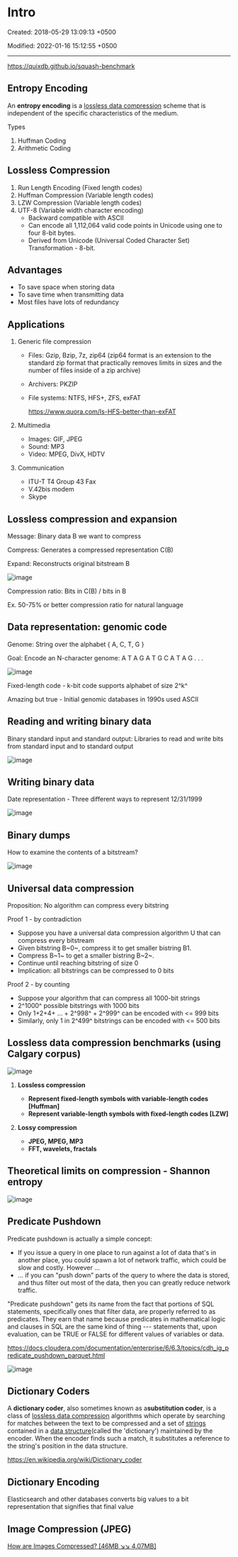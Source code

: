 # Intro

Created: 2018-05-29 13:09:13 +0500

Modified: 2022-01-16 15:12:55 +0500

---

<https://quixdb.github.io/squash-benchmark>

## Entropy Encoding

An **entropy encoding** is a [lossless data compression](https://en.wikipedia.org/wiki/Lossless_compression) scheme that is independent of the specific characteristics of the medium.

Types

1. Huffman Coding
2. Arithmetic Coding

## Lossless Compression

1. Run Length Encoding (Fixed length codes)
2. Huffman Compression (Variable length codes)
3. LZW Compression (Variable length codes)
4. UTF-8 (Variable width character encoding)
    - Backward compatible with ASCII
    - Can encode all 1,112,064 valid code points in Unicode using one to four 8-bit bytes.
    - Derived from Unicode (Universal Coded Character Set) Transformation - 8-bit.

## Advantages

- To save space when storing data
- To save time when transmitting data
- Most files have lots of redundancy

## Applications

1. Generic file compression
    - Files: Gzip, Bzip, 7z, zip64 (zip64 format is an extension to the standard zip format that practically removes limits in sizes and the number of files inside of a zip archive)
    - Archivers: PKZIP
    - File systems: NTFS, HFS+, ZFS, exFAT

        <https://www.quora.com/Is-HFS-better-than-exFAT>

2. Multimedia
    - Images: GIF, JPEG
    - Sound: MP3
    - Video: MPEG, DivX, HDTV

3. Communication
    - ITU-T T4 Group 43 Fax
    - V.42bis modem
    - Skype

## Lossless compression and expansion

Message: Binary data B we want to compress

Compress: Generates a compressed representation C(B)

Expand: Reconstructs original bitstream B

![image](media/Intro-image1.jpeg)

Compression ratio: Bits in C(B) / bits in B

Ex. 50-75% or better compression ratio for natural language

## Data representation: genomic code

Genome: String over the alphabet { A, C, T, G }

Goal: Encode an N-character genome: A T A G A T G C A T A G . . .

![image](media/Intro-image2.jpg)

Fixed-length code - k-bit code supports alphabet of size 2^k^

Amazing but true - Initial genomic databases in 1990s used ASCII

## Reading and writing binary data

Binary standard input and standard output: Libraries to read and write bits from standard input and to standard output

![image](media/Intro-image3.jpg)

## Writing binary data

Date representation - Three different ways to represent 12/31/1999

![image](media/Intro-image4.jpg)

## Binary dumps

How to examine the contents of a bitstream?

![image](media/Intro-image5.jpg)

## Universal data compression

Proposition: No algorithm can compress every bitstring

Proof 1 - by contradiction

- Suppose you have a universal data compression algorithm U that can compress every bitstream
- Given bitstring B~0~, compress it to get smaller bistring B1.
- Compress B~1~ to get a smaller bistring B~2~.
- Continue until reaching bitstring of size 0
- Implication: all bitstrings can be compressed to 0 bits

Proof 2 - by counting

- Suppose your algorithm that can compress all 1000-bit strings
- 2^1000^ possible bitstrings with 1000 bits
- Only 1+2+4+ ... + 2^998^ + 2^999^ can be encoded with <= 999 bits
- Similarly, only 1 in 2^499^ bitstrings can be encoded with <= 500 bits

## Lossless data compression benchmarks (using Calgary corpus)

![image](media/Intro-image6.jpg)

1. **Lossless compression**
    - **Represent fixed-length symbols with variable-length codes [Huffman]**
    - **Represent variable-length symbols with fixed-length codes [LZW]**

2. **Lossy compression**
    - **JPEG, MPEG, MP3**
    - **FFT, wavelets, fractals**

## Theoretical limits on compression - Shannon entropy

![image](media/Intro-image7.jpg)

## Predicate Pushdown

Predicate pushdown is actually a simple concept:

- If you issue a query in one place to run against a lot of data that's in another place, you could spawn a lot of network traffic, which could be slow and costly. However ...
- ... if you can "push down" parts of the query to where the data is stored, and thus filter out most of the data, then you can greatly reduce network traffic.

"Predicate pushdown" gets its name from the fact that portions of SQL statements, specifically ones that filter data, are properly referred to as predicates. They earn that name because predicates in mathematical logic and clauses in SQL are the same kind of thing --- statements that, upon evaluation, can be TRUE or FALSE for different values of variables or data.

<https://docs.cloudera.com/documentation/enterprise/6/6.3/topics/cdh_ig_predicate_pushdown_parquet.html>

![image](media/Intro-image8.jpg)

## Dictionary Coders

A **dictionary coder**, also sometimes known as a**substitution coder**, is a class of [lossless data compression](https://en.wikipedia.org/wiki/Lossless_data_compression) algorithms which operate by searching for matches between the text to be compressed and a set of [strings](https://en.wikipedia.org/wiki/String_(computer_science)) contained in a [data structure](https://en.wikipedia.org/wiki/Data_structure)(called the 'dictionary') maintained by the encoder. When the encoder finds such a match, it substitutes a reference to the string's position in the data structure.

<https://en.wikipedia.org/wiki/Dictionary_coder>

## Dictionary Encoding

Elasticsearch and other databases converts big values to a bit representation that signifies that final value

## Image Compression (JPEG)

[How are Images Compressed? [46MB ↘↘ 4.07MB]](https://www.youtube.com/watch?v=Kv1Hiv3ox8I)
